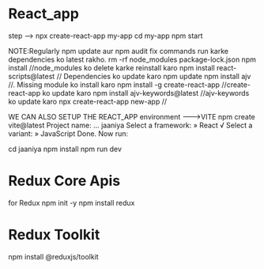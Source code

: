 # React_app
step -->  npx create-react-app my-app
cd my-app
npm start



 NOTE:Regularly npm update aur npm audit fix commands run karke dependencies ko latest rakho.
 rm -rf node_modules package-lock.json
npm install       //node_modules ko delete karke reinstall karo
npm install react-scripts@latest   // Dependencies ko update karo
npm update
npm install ajv   //. Missing module ko install karo
npm install -g create-react-app   //create-react-app ko update karo
npm install ajv-keywords@latest   //ajv-keywords ko update karo
npx create-react-app new-app  //





 WE CAN ALSO SETUP THE  REACT_APP environment   --->VITE
 npm create vite@latest
 Project name: ... jaaniya
 Select a framework: » React
√ Select a variant: » JavaScript
Done. Now run:

  cd jaaniya
  npm install
  npm run dev


# Redux Core Apis
for Redux
npm init -y
npm install redux

# Redux Toolkit
npm install  @reduxjs/toolkit 


  
